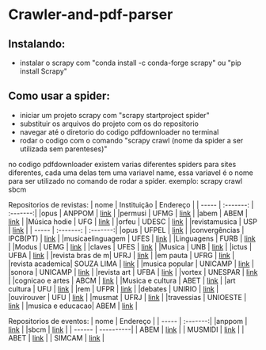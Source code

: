 # Crawler-and-pdf-parser

## Instalando:
* instalar o scrapy com "conda install -c conda-forge scrapy" ou "pip install Scrapy"

## Como usar a spider:
* iniciar um projeto scrapy com "scrapy startproject spider"
* substituir os arquivos do projeto com os do repositorio
* navegar até o diretorio do codigo pdfdownloader no terminal
* rodar o codigo com o comando "scrapy crawl (nome da spider a ser utilizada sem parenteses)"

no codigo pdfdownloader existem varias diferentes spiders para sites diferentes, cada uma delas tem uma variavel name, essa variavel é o nome para ser utilizado no comando de rodar a spider. exemplo: scrapy crawl sbcm

Repositorios de revistas:
| nome            | Instituição | Endereço |
| -----           | :-------:   | :-------:|
|opus             | ANPPOM      | [link](http://www.anppom.com.br/revista/index.php/opus/) |
|permusi          | UFMG        | [link](https://periodicos.ufmg.br/index.php/permusi/) |
|abem             | ABEM        | [link](http://www.abemeducacaomusical.com.br/revistas/revistaabem/index.php/revistaabem/) |
|Música hodie     | UFG         | [link](https://www.revistas.ufg.br/musica/) |
|orfeu            | UDESC       | [link](http://www.revistas.udesc.br/index.php/orfeu/) |
|revistamusica    | USP         | [link](https://www.revistas.usp.br/revistamusica) |
| -----           | :-------:   | :-------:|
|opus             | UFPEL       | [link](http://conservatorio.ufpel.edu.br/revista/) |
|convergências    | IPCB(PT)    | [link](http://convergencias.esart.ipcb.pt/main) |
|musicaelinguagem | UFES        | [link](http://periodicos.ufes.br/musicaelinguagem) |
|Linguagens       | FURB        | [link](http://proxy.furb.br/ojs/index.php/linguagens/index) |
|Modus            | UEMG        | [link](http://revista.uemg.br/index.php/gtic-modus/issue/archive) |
|claves           | UFES        | [link](https://periodicos.ufpb.br/ojs2/index.php/claves/index) |
|Musica           | UNB         | [link](https://periodicos.unb.br/index.php/Musica) |
|ictus            | UFBA        | [link](https://portalseer.ufba.br/index.php/ictus) |
|revista bras de m| UFRJ        | [link](https://revistas.ufrj.br/index.php/rbm) |
|em pauta         | UFRG        | [link](https://seer.ufrgs.br/EmPauta) |
|revista academica| SOUZA LIMA  | [link](https://www.faculdadesouzalima.com.br/revista-academica/) |
|musica popular   | UNICAMP     | [link](https://www.publionline.iar.unicamp.br/index.php/muspop) |
|sonora           | UNICAMP     | [link](https://www.publionline.iar.unicamp.br/index.php/sonora) |
|revista art      | UFBA        | [link](https://www.revista-art.com/) |
|vortex           | UNESPAR     | [link](http://vortex.unespar.edu.br/) |
|cognicao e artes | ABCM        | [link](http://www.abcm.ufpr.br/revista.htm) |
|Musica e cultura | ABET        | [link](http://www.abet.mus.br/musicaecultura/) |
|art cultura      | UFU         | [link](http://www.artcultura.inhis.ufu.br/) |
|rem              | UFPR        | [link](http://www.rem.ufpr.br/) |
|debates          | UNIRIO      | [link](http://www.seer.unirio.br/index.php/revistadebates/index) |
|ouvirouver       | UFU         | [link](http://www.seer.ufu.br/index.php/ouvirouver) |
|musmat           | UFRJ        | [link](https://musmat.org/musmat-journal) |
|travessias       | UNIOESTE    | [link](http://e-revista.unioeste.br/index.php/travessias/) |
|musica e educacao| ABEM        | [link](http://www.abemeducacaomusical.com.br/revistas_meb/index.php/meb) |

Repositorios de eventos:
| nome    | Endereço |
| -----   | :-------:|
|anppom   | [link](http://www.anppom.com.br/congressos/index.php/) | 
|sbcm     | [link](http://compmus.ime.usp.br/sbcm/) | 
| ------  | ----------|
| ABEM    | [link](http://www.abemeducacaomusical.com.br/revistas_meb/index.php/meb) |
| MUSMIDI | [link](http://musimid.mus.br/publicacoes/livros/) |
| ABET    | [link](http://www.abet.mus.br/#anais) |
| SIMCAM  | [link](https://abcogmus.org/abcm-anais-simcam.html) |
